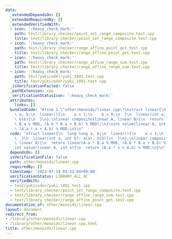 ```yaml
---
data:
  _extendedDependsOn: []
  _extendedRequiredBy: []
  _extendedVerifiedWith:
  - icon: ':heavy_check_mark:'
    path: test/library_checker/point_set_range_composite.test.cpp
    title: test/library_checker/point_set_range_composite.test.cpp
  - icon: ':heavy_check_mark:'
    path: test/library_checker/range_affine_point_get.test.cpp
    title: test/library_checker/range_affine_point_get.test.cpp
  - icon: ':heavy_check_mark:'
    path: test/library_checker/range_affine_range_sum.test.cpp
    title: test/library_checker/range_affine_range_sum.test.cpp
  - icon: ':heavy_check_mark:'
    path: test/yukicoder/yuki_1891.test.cpp
    title: test/yukicoder/yuki_1891.test.cpp
  _isVerificationFailed: false
  _pathExtension: cpp
  _verificationStatusIcon: ':heavy_check_mark:'
  attributes:
    links: []
  bundledCode: "#line 1 \"other/monoids/linear.cpp\"\nstruct linear{\n  long long\
    \ a, b;\n  linear(){\n    a = 1;\n    b = 0;\n  }\n  linear(int a, int b): a(a),\
    \ b(b){\n  }\n};\nlinear composite(linear A, linear B){\n  return linear(A.a *\
    \ B.a % MOD, (A.b * B.a + B.b) % MOD);\n}\nint value(linear A, int x){\n  return\
    \ (A.a * x + A.b) % MOD;\n}\n"
  code: "struct linear{\n  long long a, b;\n  linear(){\n    a = 1;\n    b = 0;\n\
    \  }\n  linear(int a, int b): a(a), b(b){\n  }\n};\nlinear composite(linear A,\
    \ linear B){\n  return linear(A.a * B.a % MOD, (A.b * B.a + B.b) % MOD);\n}\n\
    int value(linear A, int x){\n  return (A.a * x + A.b) % MOD;\n}\n"
  dependsOn: []
  isVerificationFile: false
  path: other/monoids/linear.cpp
  requiredBy: []
  timestamp: '2022-07-14 01:12:04+09:00'
  verificationStatus: LIBRARY_ALL_AC
  verifiedWith:
  - test/yukicoder/yuki_1891.test.cpp
  - test/library_checker/point_set_range_composite.test.cpp
  - test/library_checker/range_affine_range_sum.test.cpp
  - test/library_checker/range_affine_point_get.test.cpp
documentation_of: other/monoids/linear.cpp
layout: document
redirect_from:
- /library/other/monoids/linear.cpp
- /library/other/monoids/linear.cpp.html
title: other/monoids/linear.cpp
---
```

